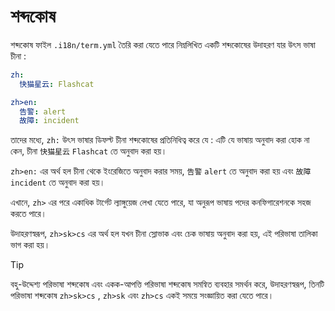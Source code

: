 # শব্দকোষ

শব্দকোষ ফাইল `.i18n/term.yml` তৈরি করা যেতে পারে নিম্নলিখিত একটি শব্দকোষের উদাহরণ যার উৎস ভাষা চীনা :

```yml
zh:
  快猫星云: Flashcat

zh>en:
  告警: alert
  故障: incident
```

তাদের মধ্যে, `zh:` উৎস ভাষার ডিফল্ট চীনা শব্দকোষের প্রতিনিধিত্ব করে যে : এটি যে ভাষায় অনুবাদ করা হোক না কেন, চীনা `快猫星云` `Flashcat` তে অনুবাদ করা হয়।

`zh>en:` এর অর্থ হল চীনা থেকে ইংরেজিতে অনুবাদ করার সময়, `告警` `alert` তে অনুবাদ করা হয় এবং `故障` `incident` তে অনুবাদ করা হয়।

এখানে, `zh>` এর পরে একাধিক টার্গেট ল্যাঙ্গুয়েজ লেখা যেতে পারে, যা অনুরূপ ভাষায় পদের কনফিগারেশনকে সহজ করতে পারে।

উদাহরণস্বরূপ, `zh>sk>cs` এর অর্থ হল যখন চীনা স্লোভাক এবং চেক ভাষায় অনুবাদ করা হয়, এই পরিভাষা তালিকা ভাগ করা হয়।

> [!TIP]
> বহু-উদ্দেশ্য পরিভাষা শব্দকোষ এবং একক-আপত্তি পরিভাষা শব্দকোষ সমন্বিত ব্যবহার সমর্থন করে, উদাহরণস্বরূপ, তিনটি পরিভাষা শব্দকোষ `zh>sk>cs` , `zh>sk` এবং `zh>cs` একই সময়ে সংজ্ঞায়িত করা যেতে পারে।
